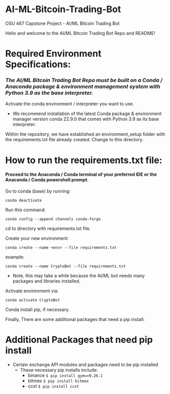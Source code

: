 # AI-ML-Bitcoin-Trading-Bot
OSU 467 Capstone Project - AI/ML Bitcoin Trading Bot  

Hello and welcome to the AI/ML Bitcoin Trading Bot Repo and README!

# Required Environment Specifications:

### *The AI/ML Bitcoin Trading Bot Repo must be built on a Conda / Anaconda package & environment management system with Python 3.9 as the base interpreter.*

Activate the conda environment / interpreter you want to use.
- We recommend installation of the latest Conda package & environment manager version conda 22.9.0 that comes with Python 3.9 as its base interpreter.

Within the repository, we have established an environment_setup folder with the 
requirements.txt file already created. Change to this directory.

# How to run the requirements.txt file:

#### Proceed to the Anaconda / Conda terminal of your preferred IDE or the Anaconda / Conda powershell prompt.

Go to conda (base) by running: 
```
conda deactivate
```

Run this command: 
```
conda config --append channels conda-forge
```

cd to directory with requirements.txt file.

Create your new environment: 
```
conda create --name <env> --file requirements.txt
```

example: 
```
conda create --name CryptoBot --file requirements.txt
```
- Note, this may take a while because the AI/ML bot needs many packages and libraries installed.

Activate environment via:
```
conda activate CryptoBot
```

Conda install pip, if necessary.

Finally, There are some additional packages that need a pip install:

# Additional Packages that need pip install 

- Certain exchange API modules and packages need to be pip installed 
  - These necessary pip installs include: 
    - binance ```$ pip install gym==0.26.1 ```
    - bitmex ```$ pip install bitmex ```
    - ccxt ```$ pip install ccxt ```
